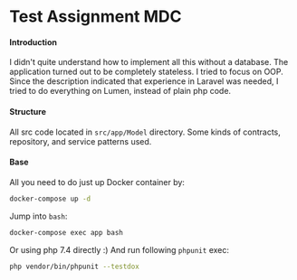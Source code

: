 # Test Assignment MDC
#### Introduction
I didn't quite understand how to implement all this without a database. 
The application turned out to be completely stateless. 
I tried to focus on OOP.
Since the description indicated that experience in Laravel was needed, 
I tried to do everything on Lumen, instead of plain php code.

#### Structure
All src code located in ``src/app/Model`` directory.
Some kinds of contracts, repository, and service patterns used.

#### Base
All you need to do just up Docker container by:
```bash
docker-compose up -d
```
Jump into ``bash``:
```bash
docker-compose exec app bash
```
Or using php 7.4 directly :)
And run following ``phpunit`` exec:
```bash
php vendor/bin/phpunit --testdox
```